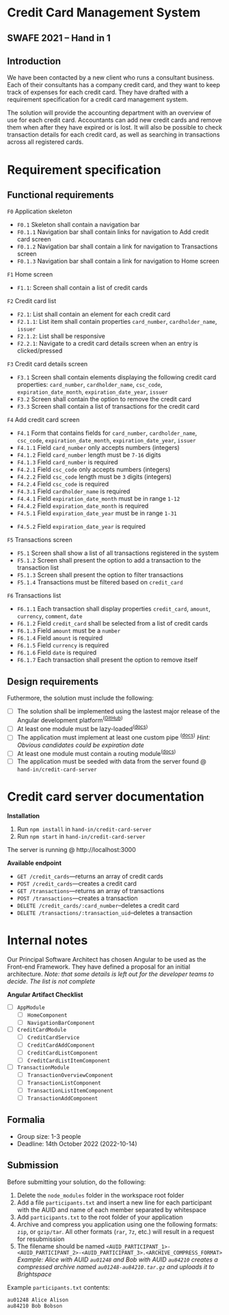 # Credit Card Management System
## SWAFE 2021 – Hand in 1
## Introduction
We have been contacted by a new client who runs a consultant business. Each of their consultants has a company credit card, and they want to keep track of expenses for each credit card. They have drafted with a requirement specification for a credit card management system.

The solution will provide the accounting department with an overview of use for each credit card. Accountants can add new credit cards and remove them when after they have expired or is lost. It will also be possible to check transaction details for each credit card, as well as searching in transactions across all registered cards.

# Requirement specification
## Functional requirements
`F0` Application skeleton
- `F0.1` Skeleton shall contain a navigation bar
- `F0.1.1` Navigation bar shall contain links for navigation to Add credit card screen 
- `F0.1.2` Navigation bar shall contain a link for navigation to Transactions screen
- `F0.1.3` Navigation bar shall contain a link for navigation to Home screen

`F1` Home screen
- `F1.1`: Screen shall contain a list of credit cards

`F2` Credit card list
- `F2.1`: List shall contain an element for each credit card
- `F2.1.1`: List item shall contain properties `card_number`, `cardholder_name`, `issuer`
- `F2.1.2`: List shall be responsive
- `F2.2.1`: Navigate to a credit card details screen when an entry is clicked/pressed

`F3` Credit card details screen
- `F3.1` Screen shall contain elements displaying the following credit card properties: `card_number`, `cardholder_name`, `csc_code`, `expiration_date_month`, `expiration_date_year`, `issuer`
- `F3.2` Screen shall contain the option to remove the credit card
- `F3.3` Screen shall contain a list of transactions for the credit card

`F4` Add credit card screen
- `F4.1` Form that contains fields for `card_number`, `cardholder_name`, `csc_code`, `expiration_date_month`, `expiration_date_year`, `issuer`
- `F4.1.1` Field `card_number` only accepts numbers (integers)
- `F4.1.2` Field `card_number` length must be `7-16` digits
- `F4.1.3` Field `card_number` is required
- `F4.2.1` Field `csc_code` only accepts numbers (integers)
- `F4.2.2` Field `csc_code` length must be `3` digits (integers)
- `F4.2.4` Field `csc_code` is required
- `F4.3.1` Field `cardholder_name` is required
- `F4.4.1` Field `expiration_date_month` must be in range `1-12`
- `F4.4.2` Field `expiration_date_month` is required
- `F4.5.1` Field `expiration_date_year` must be in range `1-31`
<!-- What is the maximum  validity period for at credit card--> 
- `F4.5.2` Field `expiration_date_year` is required

`F5` Transactions screen
- `F5.1` Screen shall show a list of all transactions registered in the system
- `F5.1.2` Screen shall present the option to add a transaction to the transaction list
- `F5.1.3` Screen shall present the option to filter transactions
- `F5.1.4` Transactions must be filtered based on `credit_card` 

`F6` Transactions list
- `F6.1.1` Each transaction shall display properties `credit_card`, `amount`, `currency`, `comment`, `date`
- `F6.1.2` Field `credit_card` shall be selected from a list of credit cards
- `F6.1.3` Field `amount` must be a `number`
- `F6.1.4` Field `amount` is required
- `F6.1.5` Field `currency` is required
- `F6.1.6` Field `date` is required
- `F6.1.7` Each transaction shall present the option to remove itself

## Design requirements 
Futhermore, the solution must include the following:
- [ ] The solution shall be implemented using the lastest major release of the Angular development platform<sup>(<a href="https://github.com/angular/angular/releases">GitHub</a>)</sup>
- [ ] At least one module must be lazy-loaded<sup>(<a href="https://angular.io/guide/lazy-loading-ngmodules">docs</a>)</sup>
- [ ] The application must implement at least one custom pipe <sup>(<a href="https://angular.io/guide/pipes#creating-pipes-for-custom-data-transformations">docs</a>)</sup> _Hint: Obvious candidates could be expiration date_
- [ ] At least one module must contain a routing module<sup>(<a href="https://angular.io/guide/lazy-loading-ngmodules">docs</a>)</sup>
- [ ] The application must be seeded with data from the server found @ `hand-in/credit-card-server`

# Credit card server documentation
**Installation** 
1. Run `npm install` in `hand-in/credit-card-server`
2. Run `npm start` in `hand-in/credit-card-server`

The server is running @ http://localhost:3000

**Available endpoint**
- `GET /credit_cards`—returns an array of credit cards
- `POST /credit_cards`—creates a credit card
- `GET /transactions`—returns an array of transactions
- `POST /transactions`—creates a transaction
- `DELETE /credit_cards/:card_number`–deletes a credit card
- `DELETE /transactions/:transaction_uid`–deletes a transaction

# Internal notes
Our Principal Software Architect has chosen Angular to be used as the Front-end Framework. They have defined a proposal for an initial architecture. _Note: that some details is left out for the developer teams to decide. The list is not complete_

**Angular Artifact Checklist**

- [ ] `AppModule`
  - [ ] `HomeComponent`
  - [ ] `NavigationBarComponent`
- [ ] `CreditCardModule`
  - [ ] `CreditCardService`
  - [ ] `CreditCardAddComponent`
  - [ ] `CreditCardListComponent`
  - [ ] `CreditCardListItemComponent`
- [ ] `TransactionModule`
  - [ ] `TransactionOverviewComponent`
  - [ ] `TransactionListComponent`
  - [ ] `TransactionListItemComponent`
  - [ ] `TransactionAddComponent`

## Formalia

- Group size: 1-3 people
- Deadline: 14th October 2022 (2022-10-14)

## Submission
Before submitting your solution, do the following:
1. Delete the `node_modules` folder in the workspace root folder
2. Add a file `participants.txt` and insert a new line for each participant with the AUID and name of each member separated by whitespace
3. Add `participants.txt` to the root folder of your application
4. Archive and compress you application using one the following formats: `zip`, or `gzip/tar`. All other formats (`rar`, `7z`, etc.) will result in a request for resubmission
5. The filename should be named `<AUID_PARTICIPANT_1>-<AUID_PARTICIPANT_2>-<AUID_PARTICIPANT_3>.<ARCHIVE_COMPRESS_FORMAT>` _Example: Alice with AUID `au01248` and Bob with AUID `au84210` creates a compressed archive named `au01248-au84210.tar.gz` and uploads it to Brightspace_

Example `participants.txt` contents:
```
au01248 Alice Alison
au84210 Bob Bobson
```
